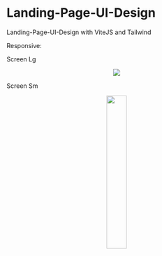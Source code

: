 # Landing-Page-UI-Design
Landing-Page-UI-Design with ViteJS and Tailwind

Responsive:

Screen Lg
<p align="center">
<img src="https://github.com/EdgarHdzHdz17/Landing-Page-UI-Design/assets/47467891/5254abb2-34e9-4210-9c6a-f9de00dd7c82">
</p>

Screen Sm
<p align="center">
<img src="https://github.com/EdgarHdzHdz17/Landing-Page-UI-Design/assets/47467891/f15876c5-ea07-4d1c-b312-fc5f95bdd95f" width="30%">
</p>
